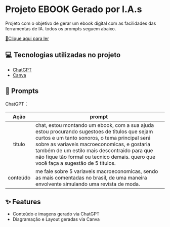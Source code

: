 # Projeto EBOOK Gerado por I.A.s

Projeto com o objetivo de gerar um ebook digital com as facilidades das ferramentas de IA. todos os prompts seguem abaixo.

<a href="https://github.com/DayanneSousa/projeto---cria-o-de-Ebook-usando-IA/blob/main/Projeto-%20cria%C3%A7%C3%A3o%20de%20ebook%20usando%20ia%20%5BTamanho%20original%5D.pdf" title="View PDF now"> 📕Clique aqui para ler</a>

## 💻 Tecnologias utilizadas no projeto

- [ChatGPT](https://chat.openai.com/) 
- [Canva](https://www.canva.com/)

## 🧠 Prompts


ChatGPT：

|   Ação   | prompt              
| :------: | ----------------------------------------------------------------------------------------------------------------------------------------------------------------------------------------------------------------- |
|  título  | chat, estou montando um ebook, com a sua ajuda estou procurando sugestoes de titulos que sejam curtos e um tanto sonoros, o tema principal será sobre as variaveis macroeconomicas, e gostaria também de um estilo mais descontraido para que não fique tão formal ou tecnico demais. quero que você faça a sugestão de 5 titulos.                                                                                                                |
| conteúdo | me fale sobre 5 variaveis macroeconomicas, sendo as mais comentadas no brasil, de uma maneira envolvente simulando uma revista de moda.                                                                           |                                    
## ✨ Features

- Conteúdo e imagens gerado via ChatGPT
- Diagramação e Layout geradas via Canva

